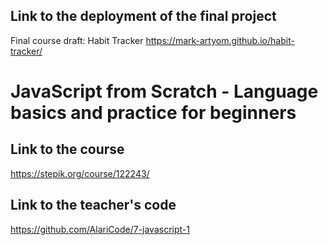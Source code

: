 ## Link to the deployment of the final project
Final course draft: Habit Tracker
https://mark-artyom.github.io/habit-tracker/

# JavaScript from Scratch - Language basics and practice for beginners

## Link to the course
https://stepik.org/course/122243/

## Link to the teacher's code
https://github.com/AlariCode/7-javascript-1